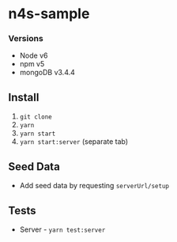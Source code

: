 # n4s-sample

### Versions

- Node v6
- npm v5
- mongoDB v3.4.4

## Install

1. `git clone`
2. `yarn`
3. `yarn start`
4. `yarn start:server` (separate tab)

## Seed Data

- Add seed data by requesting `serverUrl/setup`

## Tests

- Server - `yarn test:server`
